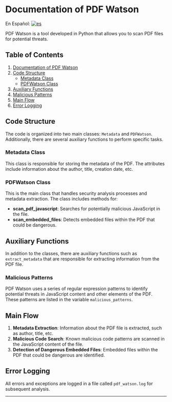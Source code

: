 ﻿# Documentation of PDF Watson

En Español: [![es](https://img.shields.io/badge/lang-es-yellow.svg)](documentacion.es.md)

PDF Watson is a tool developed in Python that allows you to scan PDF files for potential threats.

## Table of Contents

1. [Documentation of PDF Watson](#documentation-of-pdf-watson)
2. [Code Structure](#code-structure)
   - [Metadata Class](#metadata-class)
   - [PDFWatson Class](#pdfwatson-class)
3. [Auxiliary Functions](#auxiliary-functions)
4. [Malicious Patterns](#malicious-patterns)
5. [Main Flow](#main-flow)
6. [Error Logging](#error-logging)

## Code Structure

The code is organized into two main classes: `Metadata` and `PDFWatson`. Additionally, there are several auxiliary functions to perform specific tasks.

### Metadata Class
This class is responsible for storing the metadata of the PDF. The attributes include information about the author, title, creation date, etc.

### PDFWatson Class
This is the main class that handles security analysis processes and metadata extraction. The class includes methods for:
- **scan_pdf_javascript**: Searches for potentially malicious JavaScript in the file.
- **scan_embedded_files**: Detects embedded files within the PDF that could be dangerous.

## Auxiliary Functions
In addition to the classes, there are auxiliary functions such as `extract_metadata` that are responsible for extracting information from the PDF file.

### Malicious Patterns
PDF Watson uses a series of regular expression patterns to identify potential threats in JavaScript content and other elements of the PDF. These patterns are listed in the variable `malicious_patterns`.

## Main Flow

1. **Metadata Extraction**: Information about the PDF file is extracted, such as author, title, etc.
2. **Malicious Code Search**: Known malicious code patterns are scanned in the JavaScript content of the file.
3. **Detection of Dangerous Embedded Files**: Embedded files within the PDF that could be dangerous are identified.

## Error Logging
All errors and exceptions are logged in a file called `pdf_watson.log` for subsequent analysis.

---
